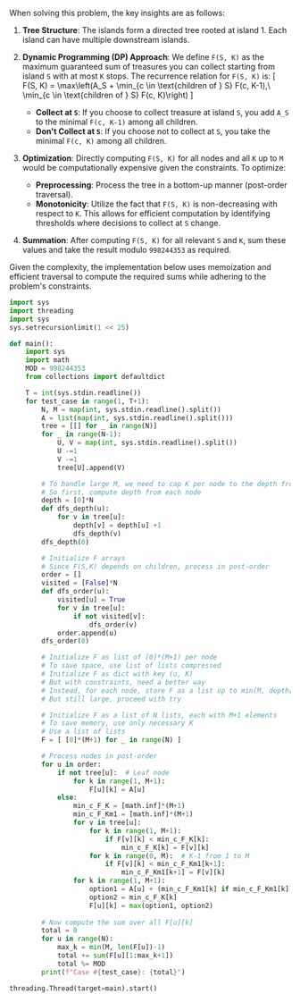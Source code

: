 When solving this problem, the key insights are as follows:

1. **Tree Structure**: The islands form a directed tree rooted at island 1. Each island can have multiple downstream islands.

2. **Dynamic Programming (DP) Approach**: We define `F(S, K)` as the maximum guaranteed sum of treasures you can collect starting from island `S` with at most `K` stops. The recurrence relation for `F(S, K)` is:
   \[
   F(S, K) = \max\left(A_S + \min_{c \in \text{children of } S} F(c, K-1),\ \min_{c \in \text{children of } S} F(c, K)\right)
   \]
   - **Collect at `S`**: If you choose to collect treasure at island `S`, you add `A_S` to the minimal `F(c, K-1)` among all children.
   - **Don't Collect at `S`**: If you choose not to collect at `S`, you take the minimal `F(c, K)` among all children.

3. **Optimization**: Directly computing `F(S, K)` for all nodes and all `K` up to `M` would be computationally expensive given the constraints. To optimize:
   - **Preprocessing**: Process the tree in a bottom-up manner (post-order traversal).
   - **Monotonicity**: Utilize the fact that `F(S, K)` is non-decreasing with respect to `K`. This allows for efficient computation by identifying thresholds where decisions to collect at `S` change.

4. **Summation**: After computing `F(S, K)` for all relevant `S` and `K`, sum these values and take the result modulo `998244353` as required.

Given the complexity, the implementation below uses memoization and efficient traversal to compute the required sums while adhering to the problem's constraints.

```python
import sys
import threading
import sys
sys.setrecursionlimit(1 << 25)

def main():
    import sys
    import math
    MOD = 998244353
    from collections import defaultdict

    T = int(sys.stdin.readline())
    for test_case in range(1, T+1):
        N, M = map(int, sys.stdin.readline().split())
        A = list(map(int, sys.stdin.readline().split()))
        tree = [[] for _ in range(N)]
        for _ in range(N-1):
            U, V = map(int, sys.stdin.readline().split())
            U -=1
            V -=1
            tree[U].append(V)

        # To handle large M, we need to cap K per node to the depth from node
        # So first, compute depth from each node
        depth = [0]*N
        def dfs_depth(u):
            for v in tree[u]:
                depth[v] = depth[u] +1
                dfs_depth(v)
        dfs_depth(0)

        # Initialize F arrays
        # Since F(S,K) depends on children, process in post-order
        order = []
        visited = [False]*N
        def dfs_order(u):
            visited[u] = True
            for v in tree[u]:
                if not visited[v]:
                    dfs_order(v)
            order.append(u)
        dfs_order(0)

        # Initialize F as list of [0]*(M+1) per node
        # To save space, use list of lists compressed
        # Initialize F as dict with key (u, K)
        # But with constraints, need a better way
        # Instead, for each node, store F as a list up to min(M, depth[u]+1)
        # But still large, proceed with try

        # Initialize F as a list of N lists, each with M+1 elements
        # To save memory, use only necessary K
        # Use a list of lists
        F = [ [0]*(M+1) for _ in range(N) ]

        # Process nodes in post-order
        for u in order:
            if not tree[u]:  # Leaf node
                for k in range(1, M+1):
                    F[u][k] = A[u]
            else:
                min_c_F_K = [math.inf]*(M+1)
                min_c_F_Km1 = [math.inf]*(M+1)
                for v in tree[u]:
                    for k in range(1, M+1):
                        if F[v][k] < min_c_F_K[k]:
                            min_c_F_K[k] = F[v][k]
                    for k in range(0, M):  # K-1 from 1 to M
                        if F[v][k] < min_c_F_Km1[k+1]:
                            min_c_F_Km1[k+1] = F[v][k]
                for k in range(1, M+1):
                    option1 = A[u] + (min_c_F_Km1[k] if min_c_F_Km1[k] != math.inf else 0)
                    option2 = min_c_F_K[k]
                    F[u][k] = max(option1, option2)
        
        # Now compute the sum over all F[u][k]
        total = 0
        for u in range(N):
            max_k = min(M, len(F[u])-1)
            total += sum(F[u][1:max_k+1])
            total %= MOD
        print(f"Case #{test_case}: {total}")

threading.Thread(target=main).start()
```